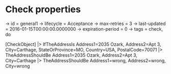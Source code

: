 # Check properties

-> id = general1
-> lifecycle = Acceptance
-> max-retries = 3
-> last-updated = 2016-01-15T00:00:00.0000000
-> expiration-period = 0
-> tags = check, do

[CheckObject]
|> IfTheAddressIs Address1=2035 Ozark, Address2=Apt 3, City=Carthage, StateOrProvince=MO, Country=USA, PostalCode=70071
|> TheAddressShouldBe Address1=2035 Ozark, Address2=Apt 3, City=Carthage
|> TheAddressShouldBe Address1=wrong, Address2=wrong, City=wrong
~~~
